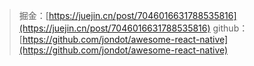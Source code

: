 > 掘金：[https://juejin.cn/post/7046016631788535816](https://juejin.cn/post/7046016631788535816)
> github：[https://github.com/jondot/awesome-react-native](https://github.com/jondot/awesome-react-native)

